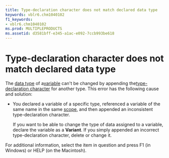 ```yaml
---
title: Type-declaration character does not match declared data type
keywords: vblr6.chm1040102
f1_keywords:
- vblr6.chm1040102
ms.prod: MULTIPLEPRODUCTS
ms.assetid: d3581bff-e345-a1ac-e092-7ccb993be618
---
```



# Type-declaration character does not match declared data type

The [data type](vbe-glossary.md) of a[variable](vbe-glossary.md) can't be changed by appending the[type-declaration character](vbe-glossary.md) for another type. This error has the following cause and solution:



- You declared a variable of a specific type, referenced a variable of the same name in the same [scope](vbe-glossary.md), and then appended an inconsistent type-declaration character.
    
    If you want to be able to change the type of data assigned to a variable, declare the variable as a  **Variant**. If you simply appended an incorrect type-declaration character, delete or change it.
    

For additional information, select the item in question and press F1 (in Windows) or HELP (on the Macintosh).

